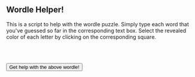 <style>
.letter{
  border: 2px solid gray;
  border-radius: 3px;
  margin: 2px;
  font-size: 1.8rem;
  font-weight: 700;
  height: 3rem;
  width: 3rem;
  display: flex;
  justify-content: center;
  align-items: last baseline;
  text-transform: uppercase;
  background: #D5DBDB;
}
.row{
 display: flex;
 align-items: center;
}
.more-button{
  margin: 3px;
  color: green;
}
.delete-button{
  margin: 3px;
  color: red;
}
.error-message{
  margin: 3px;
  color: red;
}
</style>

## Wordle Helper!

This is a script to help with the wordle puzzle.  Simply type each word that you've guessed so far in the corresponding text box.  Select the revealed color of each letter by clicking on the corresponding square.


<div id="input-board">

</div>


<br> <br>


<div id="submit">
<button type="button" onclick="submitWordle()">Get help with the above wordle!</button>
</div>
<div id="error-submitting" class="error-message"></div>
<div id="wordle-output"></div>




<script>

function makeNewRow() {
  let board=document.getElementById("input-board");
  let row = document.createElement("div");
  row.className = "row";
  let word = document.createElement("div");
  word.className = "row";
  for( let j = 0; j < 5; j++){
    let box = document.createElement("div");
    box.className = "letter";
    box.setAttribute("data-color", "_");
    box.setAttribute("onclick", "changeColor(this)");
    word.appendChild(box);
  };
  row.appendChild(word);

  let inputBox = document.createElement("input");
  inputBox.setAttribute("type", "text");
  inputBox.setAttribute("onchange", "populateGuess(this)");
  row.appendChild(inputBox);

  let moreButton = document.createElement("button");
  moreButton.setAttribute("type", "button");
  moreButton.setAttribute("onclick", "makeNewRow()");
  moreButton.className = "more-button";
  moreButton.innerText = "Another word";
  row.appendChild(moreButton);

  let deleteButton = document.createElement("button");
  deleteButton.setAttribute("type", "button");
  deleteButton.setAttribute("onclick", "deleteRow(this)");
  deleteButton.className = "delete-button";
  deleteButton.innerText = "Remove word";
  row.appendChild(deleteButton);
  
  board.appendChild(row);
};

function deleteRow(element) {
  let row = element.parentNode;
  let board = row.parentNode;
  row.parentNode.removeChild(row);
  if(board.children.length == 0){
    makeNewRow();
  }
};

makeNewRow();


function populateGuess(element){
  let newWord = element.value + "     ";
  let word = element.parentElement.children[0].children;
  for(let j = 0; j < word.length; j++){
    word[j].innerHTML=newWord[j];
  }
};

function changeColor(element) {
  switch(element.getAttribute("data-color")){
    case "_":
      element.setAttribute("data-color","$");
      element.style.background='#00FF00';
      break;
    case "$":
      element.setAttribute("data-color","?");
      element.style.background='#FFFF00';
      break;
    default:
      element.setAttribute("data-color","_");
      element.style.background='#D5DBDB';
      break;
  }
};

function isGuessBad(word){
  if(word.length == 5){
    return false;
  }else{
    return true;
  };
};

function submitWordle(){
  let board=document.getElementById("input-board");
  let rows = board.children;
  let errorSpot = document.getElementById("error-submitting");
  for(let j =0; j < rows.length; j++){
    if(isGuessBad(rows[j].children[1].value)){ 
      errorSpot.innerHTML="Error!  You need to make sure all the words typed are five letters long, and they shouldn't contain any special characters or numbers.";
      return;
    }
  }
  errorSpot.innerHTML = "";
  let output = document.getElementById("wordle-output");
  output.innerHTML="Meep-morp!  Robot brain!  Output will go here.";
};


</script>
